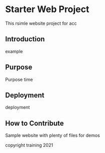 # Starter Web Project

This rsimle website project for acc

## Introduction

example

## Purpose
Purpose time

## Deployment
deployment

## How to Contribute

Sample website with plenty of files for demos

copyright training 2021